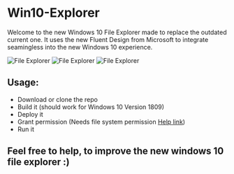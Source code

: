 # Win10-Explorer
Welcome to the new Windows 10 File Explorer made to replace the outdated current one.
It uses the new Fluent Design from Microsoft to integrate seamingless into the new Windows 10 experience.


![File Explorer](https://i.gyazo.com/e3355c6227c5355dc1732ebebd8c6b20.jpg)
![File Explorer](https://i.gyazo.com/56c23c2661a181314e7ea7e320f2dd54.png)
![File Explorer](https://i.gyazo.com/8eb622cc59bb30de41fd5656650cdd91.gif)

## Usage:
  * Download or clone the repo
  * Build it (should work for Windows 10 Version 1809)
  * Deploy it
  * Grant permission (Needs file system permission [Help link](https://support.microsoft.com/en-us/help/10557/windows-10-app-permissions))
  * Run it
 
## Feel free to help, to improve the new windows 10 file explorer :)
